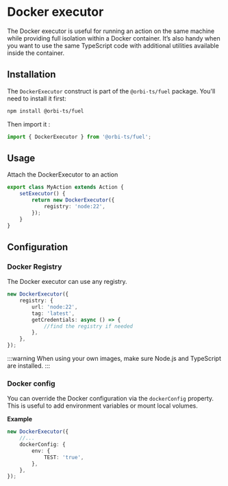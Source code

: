 # Docker executor

The Docker executor is useful for running an action on the same machine while providing full isolation within a Docker container.
It’s also handy when you want to use the same TypeScript code with additional utilities available inside the container.

## Installation

The `DockerExecutor` construct is part of the `@orbi-ts/fuel` package.
You'll need to install it first:

```bash
npm install @orbi-ts/fuel
```

Then import it :

```ts
import { DockerExecutor } from '@orbi-ts/fuel';
```

## Usage

Attach the DockerExecutor to an action

```ts
export class MyAction extends Action {
    setExecutor() {
        return new DockerExecutor({
            registry: 'node:22',
        });
    }
}
```

## Configuration

### Docker Registry

The Docker executor can use any registry.

```ts
new DockerExecutor({
    registry: {
        url: 'node:22',
        tag: 'latest',
        getCredentials: async () => {
            //find the registry if needed
        },
    },
});
```

:::warning
When using your own images, make sure Node.js and TypeScript are installed.
:::

### Docker config

You can override the Docker configuration via the `dockerConfig` property. This is useful to add environment variables or mount local volumes.

**Example**

```ts
new DockerExecutor({
    //...
    dockerConfig: {
        env: {
            TEST: 'true',
        },
    },
});
```
